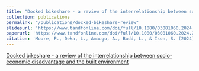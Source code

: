 ```yaml
---
title: "Docked bikeshare - a review of the interrelationship between socio-economic disadvantage and the built environment"
collection: publications
permalink: "/publications/docked-bikeshare-review"
slidesurl: 'https://www.tandfonline.com/doi/full/10.1080/03081060.2024.2358105'
paperurl: 'https://www.tandfonline.com/doi/full/10.1080/03081060.2024.2358105'
citation: 'Moore, P., Deka, L., Amaugo, A., Budd, L., & Ison, S. (2024). &quot;Docked bikeshare - a review of the interrelationship between socio-economic disadvantage and the built environment.&quot; <i>Transportation Planning and Technology </i>.  1–21.'
---
```


[Docked bikeshare - a review of the interrelationship between socio-economic disadvantage and the built environment](https://www.tandfonline.com/doi/full/10.1080/03081060.2024.2358105)
